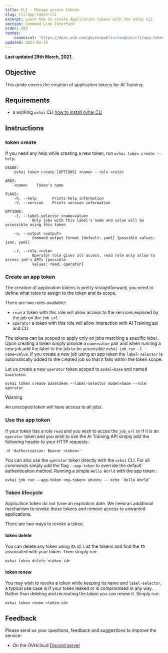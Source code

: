 ```yaml
---
title: CLI - Manage access tokens
slug: cli/app-token-cli
excerpt: Learn how to create Application tokens with the ovhai CLI
section: Command Line Interface
order: 203
routes:
    canonical: 'https://docs.ovh.com/gb/en/publiccloud/ai/cli/app-token-cli/'
updated: 2021-03-25
---
```


**Last updated 25th March, 2021.**

## Objective

This guide covers the creation of application tokens for AI Training.

## Requirements

-   a working `ovhai` CLI [how to install ovhai CLI](https://docs.ovh.com/it/publiccloud/ai/cli/install-client)

## Instructions

### token create

If you need any help while creating a new token, run `ovhai token create --help`:

``` {.console}
USAGE:
    ovhai token create [OPTIONS] <name> --role <role>

ARGS:
    <name>    Token's name

FLAGS:
    -h, --help       Prints help information
    -V, --version    Prints version information

OPTIONS:
    -l, --label-selector <name=value>
            Only jobs with this label's name and value will be accessible using this token

    -o, --output <output>
            Command output format [default: yaml] [possible values: json, yaml]

    -r, --role <role>
            Operator role gives all access, read role only allow to access job's APIs [possible
            values: read, operator]
```

### Create an app token

The creation of application tokens is pretty straightforward, you need to define what roles to assign to the token and its scope.

There are two roles available:

- `read` a token with this role will allow access to the services exposed by the job on the `job_url`
- `operator` a token with this role will allow interaction with AI Training api and CLI

The tokens can be scoped to apply only on jobs matching a specific label.
Upon creating a token simply provide a `name=value` pair and when running a new job add the label to the job to be accessible `ovhai job run -l name=value`.
If you create a new job using an app token the `label-selector` is automatically added to the created job so that it falls within the token scope.

Let us create a new `operator` token scoped to `model=base` and named `basetoken`:

``` {.console}
ovhai token create basetoken --label-selector model=base --role operator
```

> [!warning]
> An unscoped token will have access to all jobs.

### Use the app token

If your token has a role `read` and you wish to acces the `job_url` or if it is an `operator` token and you wish to use the AI Training API simply add the following header to your HTTP requests:

``` {.console}
-H 'Authorization: Bearer <token>'
```

You can also use the `operator` token directly with the `ovhai` CLI.
For all commands simply add the flag `--app-token` to override the default authentication method.
Running a simple `Hello World` with the app token :

``` {.console}
ovhai job run --app-token <my-token> ubuntu -- echo `Hello World`
```

### Token lifecycle

Application token do not have an expiration date.
We need an additional mechanism to revoke those tokens and remove access to unwanted applications.

There are two ways to revoke a token.

#### token delete

You can delete any token using its id. List the tokens and find the `ID` associated with your token.
Then simply run:

``` {.console}
ovhai token delete <token-id>
```

#### token renew

You may wish to revoke a token while keeping its name and `label-selector`, a typical use case is if your token leaked or is compromised in any way.
Rather than deleting and recreating the token you can renew it. Simply run:

``` {.console}
ovhai token renew <token-id>
```

## Feedback

Please send us your questions, feedback and suggestions to improve the service:

- On the OVHcloud [Discord server](https://discord.com/invite/vXVurFfwe9) 
